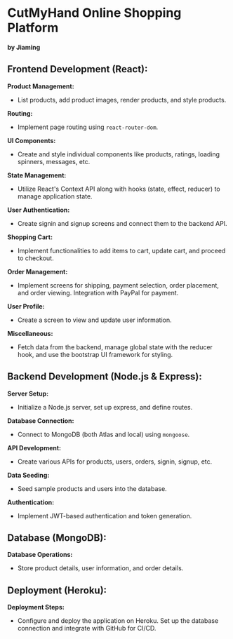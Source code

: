 # **CutMyHand Online Shopping Platform**
**by Jiaming**

## **Frontend Development (React):**

**Product Management:**
- List products, add product images, render products, and style products.

**Routing:**
- Implement page routing using `react-router-dom`.

**UI Components:**
- Create and style individual components like products, ratings, loading spinners, messages, etc.

**State Management:**
- Utilize React's Context API along with hooks (state, effect, reducer) to manage application state.

**User Authentication:**
- Create signin and signup screens and connect them to the backend API.

**Shopping Cart:**
- Implement functionalities to add items to cart, update cart, and proceed to checkout.

**Order Management:**
- Implement screens for shipping, payment selection, order placement, and order viewing. Integration with PayPal for payment.

**User Profile:**
- Create a screen to view and update user information.

**Miscellaneous:**
- Fetch data from the backend, manage global state with the reducer hook, and use the bootstrap UI framework for styling.

## **Backend Development (Node.js & Express):**

**Server Setup:**
- Initialize a Node.js server, set up express, and define routes.

**Database Connection:**
- Connect to MongoDB (both Atlas and local) using `mongoose`.

**API Development:**
- Create various APIs for products, users, orders, signin, signup, etc.

**Data Seeding:**
- Seed sample products and users into the database.

**Authentication:**
- Implement JWT-based authentication and token generation.

## **Database (MongoDB):**

**Database Operations:**
- Store product details, user information, and order details.

## **Deployment (Heroku):**

**Deployment Steps:**
- Configure and deploy the application on Heroku. Set up the database connection and integrate with GitHub for CI/CD.
